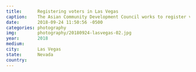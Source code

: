 ```yaml
---
title:  	Registering voters in Las Vegas
caption:	The Asian Community Development Council works to register voters in Las Vegas
date:   	2018-09-24 11:50:56 -0500
categories: photography
img:		photography/20180924-lasvegas-02.jpg
year:		2018
medium:
city:		Las Vegas
state:		Nevada
country:
---
```


